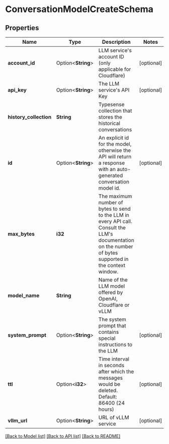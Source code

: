 # ConversationModelCreateSchema

## Properties

Name | Type | Description | Notes
------------ | ------------- | ------------- | -------------
**account_id** | Option<**String**> | LLM service's account ID (only applicable for Cloudflare) | [optional]
**api_key** | Option<**String**> | The LLM service's API Key | [optional]
**history_collection** | **String** | Typesense collection that stores the historical conversations | 
**id** | Option<**String**> | An explicit id for the model, otherwise the API will return a response with an auto-generated conversation model id. | [optional]
**max_bytes** | **i32** | The maximum number of bytes to send to the LLM in every API call. Consult the LLM's documentation on the number of bytes supported in the context window.  | 
**model_name** | **String** | Name of the LLM model offered by OpenAI, Cloudflare or vLLM | 
**system_prompt** | Option<**String**> | The system prompt that contains special instructions to the LLM | [optional]
**ttl** | Option<**i32**> | Time interval in seconds after which the messages would be deleted. Default: 86400 (24 hours)  | [optional]
**vllm_url** | Option<**String**> | URL of vLLM service | [optional]

[[Back to Model list]](../README.md#documentation-for-models) [[Back to API list]](../README.md#documentation-for-api-endpoints) [[Back to README]](../README.md)


